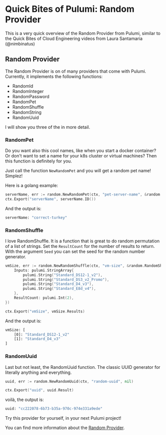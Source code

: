# Quick Bites of Pulumi: Random Provider

This is a very quick overview of the Random Provider from Pulumi, similar to the Quick Bites of Cloud Engineering videos
from Laura Santamaria (@nimbinatus)

## Random Provider

The Random Provider is on of many providers that come with Pulumi. Currently, it implements the following functions:

- RandomId
- RandomInteger
- RandomPassword
- RandomPet
- RandomShuffle
- RandomString
- RandomUuid

I will show you three of the in more detail.

### RandomPet

Do you want also this cool names, like when you start a docker container? Or don't want to set a name for your k8s
cluster or virtual machines? Then this function is definitely for you.

Just call the function `NewRandomPet` and you will get a random pet name! Simplez!

Here is a golang example:
```go
serverName, err := random.NewRandomPet(ctx, "pet-server-name", &random.RandomPetArgs{})
ctx.Export("serverName", serverName.ID())
```

And the output is:

```bash
serverName: "correct-turkey"
```

### RandomShuffle

I love RandomShuffle. It is a function that is great to do random permutation of a list of strings. Set the `ResultCount`
for the number of results to return. With the argument `Seed` you can set the seed for the random number generator.

```go
vmSize, err := random.NewRandomShuffle(ctx, "vm-size", &random.RandomShuffleArgs{
    Inputs: pulumi.StringArray{
        pulumi.String("Standard_DS12-1_v2"),
        pulumi.String("Standard_DS3_v2_Promo"),
        pulumi.String("Standard_D4_v3"),
        pulumi.String("Standard_E8d_v4"),
    },
    ResultCount: pulumi.Int(2),
})

ctx.Export("vmSize", vmSize.Results)
```

And the output is:

```bash
vmSize: [
    [0]: "Standard_DS12-1_v2"
    [1]: "Standard_D4_v3"
]
```

### RandomUuid

Last but not least, the RandomUuid function. The classic UUID generator for literally anything and everything.

```go
uuid, err := random.NewRandomUuid(ctx, "random-uuid", nil)

ctx.Export("uuid", uuid.Result)
```

voilà, the output is:

```bash
uuid: "cc222078-6b73-b35a-970c-974e331a9ede"
```

Try this provider for yourself, in your next Pulumi project!

You can find more information about the [Random Provider](https://www.pulumi.com/registry/packages/random/).
